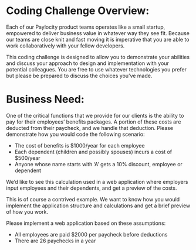 # Coding Challenge Overview:

Each of our Paylocity product teams operates like a small startup, empowered to deliver business value
in whatever way they see fit. Because our teams are close knit and fast moving it is imperative that you
are able to work collaboratively with your fellow developers.

This coding challenge is designed to allow you to demonstrate your abilities and discuss your approach
to design and implementation with your potential colleagues. You are free to use whatever technologies
you prefer but please be prepared to discuss the choices you’ve made.

# Business Need:
One of the critical functions that we provide for our clients is the ability to pay for their employees’
benefits packages. A portion of these costs are deducted from their paycheck, and we handle that
deduction. Please demonstrate how you would code the following scenario:

- The cost of benefits is $1000/year for each employee
- Each dependent (children and possibly spouses) incurs a cost of $500/year
- Anyone whose name starts with ‘A’ gets a 10% discount, employee or dependent

We’d like to see this calculation used in a web application where employers input employees and their
dependents, and get a preview of the costs.

This is of course a contrived example. We want to know how you would implement the application
structure and calculations and get a brief preview of how you work.

Please implement a web application based on these assumptions:
- All employees are paid $2000 per paycheck before deductions
- There are 26 paychecks in a year

